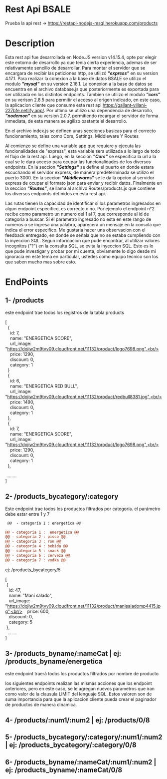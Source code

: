 # Rest Api BSALE
Prueba la api rest -> https://restapi-nodejs-msql.herokuapp.com/products

# Description

Esta rest api fue desarrollada en Node.JS version v14.15.4, opte por elegir este entorno de desarrollo ya que tenia cierta experiencia, ademas de ser relativamente sencillo de desarrollar. Para montar el servidor que se encargara de recibir las peticiones http, se utilizó ***"express"*** en su version 4.17.1. Para realizar la conexion a la base de datos
BSALE se utilizo el modulo ***"mysql"*** en su version 2.18.1. La conexion a la base de datos se encuentra en el archivo database.js que posteriormente es exportada para ser utilizada 
en los distintos endpoints. Tambien se utilizo el modulo ***"cors"*** en su verison 2.8.5 para permitir el acceso al origen indicado, en este caso, la aplicacion cliente que consume esta rest api https://gallant-villani-227bfe.netlify.app/. Por ultimo se utilizo una dependencia de desarrollo, ***"nodemon"*** en su version 2.0.7, permitiendo recargar el servidor de forma inmediata, de esta manera se agilizo bastante el desarrollo.

En el archivo index.js se definen unas secciones basicas para el correcto funcionamiento, tales como Cors, Settings, Middleware Y Routes

Al comienzo se define una variable app que requiere y ejecuta las funcionalidades de "express", esta variable sera utilizada a lo largo de todo el flujo de la rest api.
Luego, en la seccion ***"Cors"*** se especifica la url a la cual se le dara acceso para ocupar las funcionalidades de los diversos endpoints. En la seccion ***"Settings"*** se define el puerto en donde estara escuchando el servidor express, de manera predeterminada se utilizo el puerto 3000. En la seccion ***"Middlewares"*** se le da la opcion al servidor express de ocupar el formato json para enviar y recibir datos. Finalmente en la seccion ***"Routes"***, se llama al archivo Routes/products.js que contiene los diversos endpoints definidos en esta rest api.

Las rutas tienen la capacidad de identificar si los parametros ingresados en algun endpoint especifico, es correcto o no. Por ejemplo el endpoint n°2 recibe como parametro un numero del 1 al 7, que corresponde al id de categoria a buscar. Si el parametro ingresado no esta en este rango de numeros o se ingresa una palabra, aparecera un mensaje en la consola que indica el error especifico. Me gustaria hacer una observacion con el feedback entregado, en donde se señala que no se estaba cumpliendo con la inyeccion SQL. Segun informacion que pude encontrar, al utilizar valores incognitos ("?") en la consulta SQL, se evita la inyeccion SQL. Esto es lo que pude investigar y probar por mi cuenta, obviamente lo digo desde mi ignoracia en este tema en particular, ustedes como equipo tecnico son los que saben mucho mas sobre esto.

# EndPoints

## 1- /products <br/>
este endpoint trae todos los registros de la tabla products

[<br/>
&nbsp; {<br/>
&nbsp;&nbsp;&nbsp;   id: 7,<br/>
&nbsp;&nbsp;&nbsp;   name: "ENERGETICA SCORE",<br/>
&nbsp;&nbsp;&nbsp;   url_image: "https://dojiw2m9tvv09.cloudfront.net/11132/product/logo7698.png",<br/>
&nbsp;&nbsp;&nbsp;   price: 1290,<br/>
&nbsp;&nbsp;&nbsp;   discount: 0,<br/>
&nbsp;&nbsp;&nbsp;   category: 1<br/>
&nbsp; }<br/>
&nbsp; {<br/>
&nbsp;&nbsp;&nbsp;   id: 6,<br/>
&nbsp;&nbsp;&nbsp;   name: "ENERGETICA RED BULL",<br/>
&nbsp;&nbsp;&nbsp;   url_image: "https://dojiw2m9tvv09.cloudfront.net/11132/product/redbull8381.jpg",<br/>
&nbsp;&nbsp;&nbsp;   price: 1490,<br/>
&nbsp;&nbsp;&nbsp;   discount: 0,<br/>
&nbsp;&nbsp;&nbsp;   category: 1<br/>
&nbsp; },<br/>
&nbsp; {<br/>
&nbsp;&nbsp;&nbsp;   id: 7,<br/>
&nbsp;&nbsp;&nbsp;   name: "ENERGETICA SCORE",<br/>
&nbsp;&nbsp;&nbsp;   url_image: "https://dojiw2m9tvv09.cloudfront.net/11132/product/logo7698.png",<br/>
&nbsp;&nbsp;&nbsp;   price: 1290,<br/>
&nbsp;&nbsp;&nbsp;   discount: 0,<br/>
&nbsp;&nbsp;&nbsp;   category: 1<br/>
&nbsp; },<br/>

&nbsp;........<br/>
]

## 2- /products_bycategory/:category <br/>
Este endpoint trae todos los productos filtrados por categoría. el parámetro debe estar entre 1 y 7 <br/>

```diff 
 @@  - categoría 1 : energetica @@ 
```

```diff 
@@ - categoría 1 :  energetica @@
@@ - categoría 2 : pisco @@
@@ - categoría 3 : ron @@
@@ - categoría 4 : bebida @@ 
@@ - categoría 5 : snack @@
@@ - categoría 6 : cerveza @@
@@ - categoría 7 : vodka @@
```

ej: /products_bycategory/5 <br/>

[<br/>
&nbsp;{<br/>
&nbsp;&nbsp;&nbsp;id: 47,<br/>
&nbsp;&nbsp;&nbsp;name: "Maní salado",<br/>
&nbsp;&nbsp;&nbsp;url_image: "https://dojiw2m9tvv09.cloudfront.net/11132/product/manisaladomp4415.jpg",<br/>
&nbsp;&nbsp;&nbsp;price: 600,<br/>
&nbsp;&nbsp;&nbsp;discount: 0,<br/>
&nbsp;&nbsp;&nbsp;category: 5<br/>
&nbsp;}, <br/>
&nbsp; ....... <br/>
]
    
## 3- /products_byname/:nameCat | ej: /products_byname/energetica <br/>
este endpoint traerá todos los productos filtrados por nombre de producto


los siguientes endpoints realizan las mismas acciones que los endpoint anteriores, pero en este caso, se le agregan nuevos parametros que iran como valor de la clausula LIMIT del lenguaje SQL. Estos valoren son de suma importancia para que la aplicacion cliente pueda crear el paginador de productos de manera dinamica. <br/>

## 4- /products/:num1/:num2 | ej: /products/0/8
    
## 5- /products_bycategory/:category/:num1/:num2 | ej: /products_bycategory/:category/0/8

## 6- /products_byname/:nameCat/:num1/:num2 | ej: /products_byname/:nameCat/0/8




    

    

